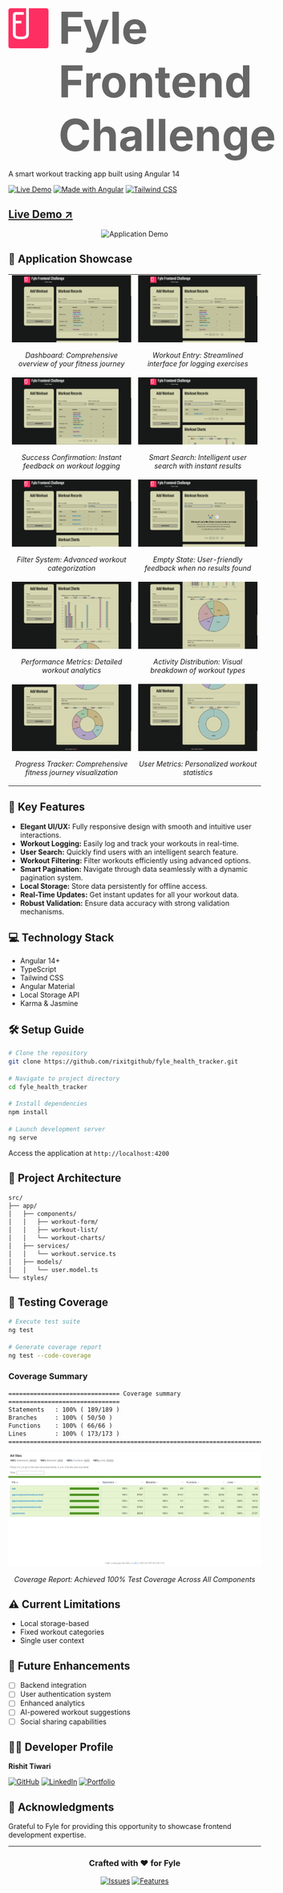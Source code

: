 <div align="left">
    <img src="ss/logo.png" alt="Fyle Logo" width="80" align="left"/>
    <div align="left" style="padding-left: 100px">
        <h1 style="font-size: 5rem; margin: 0; padding: 0; color: #666; font-weight: bold; transform: scale(1.1); transform-origin: left">
            Fyle Frontend Challenge
        </h1>
    </div>
</div>

<br clear="both">

A smart workout tracking app built using Angular 14

[![Live Demo](https://img.shields.io/badge/demo-live-green.svg)]([htt](https://fyle-healthtracker.vercel.app))
[![Made with Angular](https://img.shields.io/badge/Made%20with-Angular-red)](https://angular.io)
[![Tailwind CSS](https://img.shields.io/badge/Styled%20with-Tailwind-blue)](https://tailwindcss.com)

##  [Live Demo ↗](https://fyle-healthtracker.vercel.app)

<div align="center">
  <img src="ss/fyle-screenrecorder.gif" width="800" alt="Application Demo"/>
</div>

## 📸 Application Showcase

<table>
  <tr>
    <td width="50%">
      <img src="ss/home.png" alt="Dashboard Home"/>
      <p align="center"><em>Dashboard: Comprehensive overview of your fitness journey</em></p>
    </td>
    <td width="50%">
      <img src="ss/workout-entry.png" alt="Workout Entry Interface"/>
      <p align="center"><em>Workout Entry: Streamlined interface for logging exercises</em></p>
    </td>
  </tr>
  <tr>
    <td width="50%">
      <img src="ss/entry-added.png" alt="Entry Confirmation"/>
      <p align="center"><em>Success Confirmation: Instant feedback on workout logging</em></p>
    </td>
    <td width="50%">
      <img src="ss/seach-by-name.png" alt="Search Functionality"/>
      <p align="center"><em>Smart Search: Intelligent user search with instant results</em></p>
    </td>
  </tr>
  <tr>
    <td width="50%">
      <img src="ss/filter-by-type.png" alt="Workout Filtering"/>
      <p align="center"><em>Filter System: Advanced workout categorization</em></p>
    </td>
    <td width="50%">
      <img src="ss/no-entry-found.png" alt="Empty State"/>
      <p align="center"><em>Empty State: User-friendly feedback when no results found</em></p>
    </td>
  </tr>
  <tr>
    <td width="50%">
      <img src="ss/bar-chart.png" alt="Performance Analytics"/>
      <p align="center"><em>Performance Metrics: Detailed workout analytics</em></p>
    </td>
    <td width="50%">
      <img src="ss/pie-chart.png" alt="Workout Distribution"/>
      <p align="center"><em>Activity Distribution: Visual breakdown of workout types</em></p>
    </td>
  </tr>
  <tr>
    <td width="50%">
      <img src="ss/doughnut-chart.png" alt="Progress Tracking"/>
      <p align="center"><em>Progress Tracker: Comprehensive fitness journey visualization</em></p>
    </td>
    <td width="50%">
      <img src="ss/doughnut-user-changed.png" alt="User Statistics"/>
      <p align="center"><em>User Metrics: Personalized workout statistics</em></p>
    </td>
  </tr>
</table>

## 🚀 Key Features

- **Elegant UI/UX:** Fully responsive design with smooth and intuitive user interactions.
- **Workout Logging:** Easily log and track your workouts in real-time.
- **User Search:** Quickly find users with an intelligent search feature.
- **Workout Filtering:** Filter workouts efficiently using advanced options.
- **Smart Pagination:** Navigate through data seamlessly with a dynamic pagination system.
- **Local Storage:** Store data persistently for offline access.
- **Real-Time Updates:** Get instant updates for all your workout data.
- **Robust Validation:** Ensure data accuracy with strong validation mechanisms.



## 💻 Technology Stack

- Angular 14+
- TypeScript
- Tailwind CSS
- Angular Material
- Local Storage API
- Karma & Jasmine

## 🛠️ Setup Guide

```bash
# Clone the repository
git clone https://github.com/rixitgithub/fyle_health_tracker.git

# Navigate to project directory
cd fyle_health_tracker

# Install dependencies
npm install

# Launch development server
ng serve
```

Access the application at `http://localhost:4200`

## 📁 Project Architecture

```
src/
├── app/
│   ├── components/
│   │   ├── workout-form/
│   │   ├── workout-list/
│   │   └── workout-charts/
│   ├── services/
│   │   └── workout.service.ts
│   ├── models/
│   │   └── user.model.ts
└── styles/
```

## 🧪 Testing Coverage

```bash
# Execute test suite
ng test

# Generate coverage report
ng test --code-coverage
```

### Coverage Summary
```
=============================== Coverage summary ===============================
Statements   : 100% ( 189/189 )
Branches     : 100% ( 50/50 )
Functions    : 100% ( 66/66 )
Lines        : 100% ( 173/173 )
================================================================================
```

 <img src="ss/coverage.png" alt="Workout Entry Interface"/>
 <p align="center"><em>Coverage Report: Achieved 100% Test Coverage Across All Components</em></p>

## ⚠️ Current Limitations

- Local storage-based
- Fixed workout categories
- Single user context

## 🔮 Future Enhancements

- [ ] Backend integration
- [ ] User authentication system
- [ ] Enhanced analytics
- [ ] AI-powered workout suggestions
- [ ] Social sharing capabilities

## 👨‍💻 Developer Profile

**Rishit Tiwari**

[![GitHub](https://img.shields.io/badge/GitHub-Profile-blue?style=flat&logo=github)](https://github.com/rixitgithub)
[![LinkedIn](https://img.shields.io/badge/LinkedIn-Profile-blue?style=flat&logo=linkedin)](https://www.linkedin.com/in/rishit-tiwari/)
[![Portfolio](https://img.shields.io/badge/Portfolio-Website-blue)](http://rishit-tiwari.vercel.app/)

## 🙏 Acknowledgments

Grateful to Fyle for providing this opportunity to showcase frontend development expertise.

---

<div align="center">

### Crafted with ❤️ for Fyle

[![Issues](https://img.shields.io/badge/Report-Issues-red)](mailto:irishittiwari@gmail.com?subject=Issue%20Report)
[![Features](https://img.shields.io/badge/Request-Features-green)](mailto:irishittiwari@gmail.com?subject=Feature%20Request)

</div>
